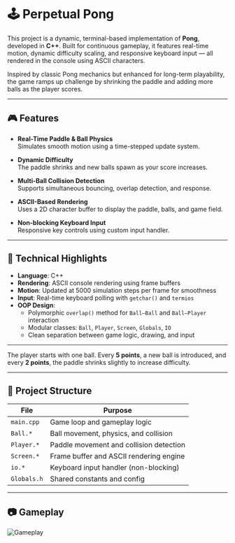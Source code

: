 # 🕹️ Perpetual Pong
This project is a dynamic, terminal-based implementation of **Pong**, developed in **C++**. Built for continuous gameplay, it features real-time motion, dynamic difficulty scaling, and responsive keyboard input — all rendered in the console using ASCII characters.

Inspired by classic Pong mechanics but enhanced for long-term playability, the game ramps up challenge by shrinking the paddle and adding more balls as the player scores.

---

## 🎮 Features

- **Real-Time Paddle & Ball Physics**  
  Simulates smooth motion using a time-stepped update system.

- **Dynamic Difficulty**  
  The paddle shrinks and new balls spawn as your score increases.

- **Multi-Ball Collision Detection**  
  Supports simultaneous bouncing, overlap detection, and response.

- **ASCII-Based Rendering**  
  Uses a 2D character buffer to display the paddle, balls, and game field.

- **Non-blocking Keyboard Input**  
  Responsive key controls using custom input handler.

---

## 🧠 Technical Highlights

- **Language**: C++
- **Rendering**: ASCII console rendering using frame buffers
- **Motion**: Updated at 5000 simulation steps per frame for smoothness
- **Input**: Real-time keyboard polling with `getchar()` and `termios`
- **OOP Design**:
  - Polymorphic `overlap()` method for `Ball–Ball` and `Ball–Player` interaction
  - Modular classes: `Ball`, `Player`, `Screen`, `Globals`, `IO`
  - Clean separation between game logic, drawing, and input

---


The player starts with one ball. Every **5 points**, a new ball is introduced, and every **2 points**, the paddle shrinks slightly to increase difficulty.

---

## 📁 Project Structure

| File          | Purpose                                 |
|---------------|------------------------------------------|
| `main.cpp`    | Game loop and gameplay logic             |
| `Ball.*`      | Ball movement, physics, and collision    |
| `Player.*`    | Paddle movement and collision detection  |
| `Screen.*`    | Frame buffer and ASCII rendering engine  |
| `io.*`        | Keyboard input handler (non-blocking)    |
| `Globals.h`   | Shared constants and config              |

---

## 📷 Gameplay

![Gameplay](https://drive.google.com/file/d/1-W72vM9GKahwqG_QvDQsyeDjl3d3hdLf/view?usp=sharing)
